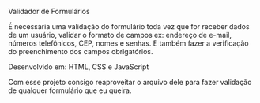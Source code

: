 Validador de Formulários 

É necessária uma validação do formulário toda vez que for receber dados de um usuário,
validar o formato de campos ex: endereço de e-mail, números telefônicos, CEP, nomes e senhas.
E também fazer a verificação do preenchimento dos campos obrigatórios.

Desenvolvido em: HTML, CSS e JavaScript

Com esse projeto consigo reaproveitar o arquivo dele para fazer validação de qualquer formulário que eu queira.